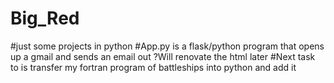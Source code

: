 # Big_Red
#just some projects in python
  #App.py is a flask/python program that opens up a gmail and sends an email out 
    ?Will renovate the html later
  #Next task to is transfer my fortran program of battleships into python and add it
  

